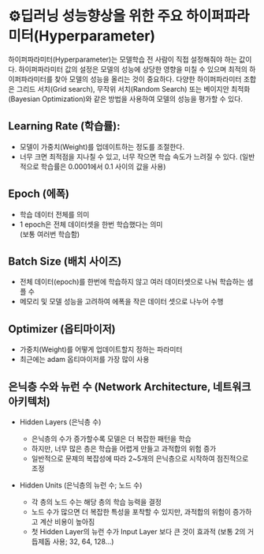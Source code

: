 # :gear:딥러닝 성능향상을 위한 주요 하이퍼파라미터(Hyperparameter)
하이퍼파라미터(Hyperparameter)는 모델학습 전 사람이 직접 설정해줘야 하는 값이다. 하이퍼파라미터 값의 설정은 모델의 성능에 상당한 영향을 미칠 수 있으며 최적의 하이퍼파라미터를 찾아 모델의 성능을 올리는 것이 중요하다. 다양한 하이퍼파라미터 조합은 그리드 서치(Grid search), 무작위 서치(Random Search) 또는 베이지안 최적화(Bayesian Optimization)와 같은 방법을 사용하여 모델의 성능을 평가할 수 있다.

## Learning Rate (학습률): 
- 모델이 가중치(Weight)를 업데이트하는 정도를 조절한다.
- 너무 크면 최적점을 지나칠 수 있고, 너무 작으면 학습 속도가 느려질 수 있다.
  (일반적으로 학습률은 0.0001에서 0.1 사이의 값을 사용)


## Epoch (에폭)
- 학습 데이터 전체를 의미
- 1 epoch은 전체 데이터셋을 한번 학습했다는 의미  
  (보통 여러번 학습함)


## Batch Size (배치 사이즈)
- 전체 데이터(epoch)를 한번에 학습하지 않고 여러 데이터셋으로 나눠 학습하는 샘플 수
- 메모리 및 모델 성능을 고려하여 에폭을 작은 데이터 셋으로 나누어 수행


## Optimizer (옵티마이저)
- 가중치(Weight)를 어떻게 업데이트할지 정하는 파라미터
- 최근에는 adam 옵티마이저를 가장 많이 사용


## 은닉층 수와 뉴런 수 (Network Architecture, 네트워크 아키텍처)
- Hidden Layers (은닉층 수)
    - 은닉층의 수가 증가할수록 모델은 더 복잡한 패턴을 학습
    - 하지만, 너무 많은 층은 학습을 어렵게 만들고 과적합의 위험 증가
    - 일반적으로 문제의 복잡성에 따라 2~5개의 은닉층으로 시작하여 점진적으로 조정

- Hidden Units (은닉층의 뉴런 수; 노드 수)
    - 각 층의 노드 수는 해당 층의 학습 능력을 결정
    - 노드 수가 많으면 더 복잡한 특성을 포착할 수 있지만, 과적합의 위험이 증가하고 계산 비용이 높아짐
    - 첫 Hidden Layer의 뉴런 수가 Input Layer 보다 큰 것이 효과적
      (보통 2의 거듭제돕 사용; 32, 64, 128...)
